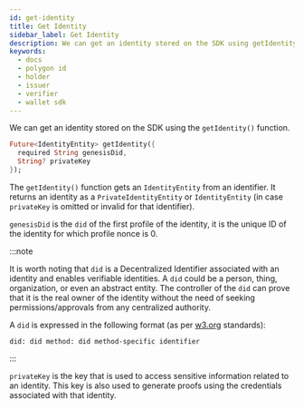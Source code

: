 ```yaml
---
id: get-identity
title: Get Identity
sidebar_label: Get Identity
description: We can get an identity stored on the SDK using getIdentity() function. 
keywords:
  - docs
  - polygon id
  - holder
  - issuer
  - verifier
  - wallet sdk
---
```

 
We can get an identity stored on the SDK using the `getIdentity()` function. 
 
```dart
Future<IdentityEntity> getIdentity({
  required String genesisDid, 
  String? privateKey
});
```

The `getIdentity()` function gets an `IdentityEntity` from an identifier. It returns an identity as a `PrivateIdentityEntity` or `IdentityEntity` (in case `privateKey` is omitted or invalid for that identifier). 

`genesisDid` is the `did` of the first profile of the identity, it is the unique ID of the identity for which profile nonce is 0.

:::note

It is worth noting that `did` is a Decentralized Identifier associated with an identity and enables verifiable identities. A `did` could be a person, thing, organization, or even an abstract entity. The controller of the `did` can prove that it is the real owner of the identity without the need of seeking permissions/approvals from any centralized authority. 

A `did` is expressed in the following format (as per [<ins>w3.org</ins>](https://www.w3.org/) standards):

`did: did method: did method-specific identifier`

:::

`privateKey` is the key that is used to access sensitive information related to an identity. This key is also used to generate proofs using the credentials associated with that identity. 
 




